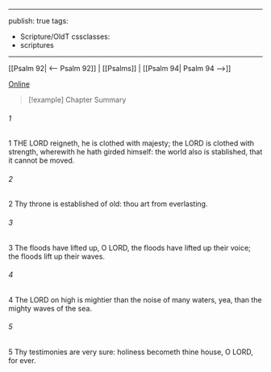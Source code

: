 

---
publish: true
tags:
  - Scripture/OldT
cssclasses:
  - scriptures
---
[[Psalm 92| <-- Psalm 92]] | [[Psalms]] | [[Psalm 94| Psalm 94 -->]]

[Online](https://churchofjesuschrist.org/study/scriptures/ot/ps/93?lang=eng)

>[!example] Chapter Summary
>
###### 1
1 THE LORD reigneth, he is clothed with majesty; the LORD is clothed with strength, wherewith he hath girded himself: the world also is stablished, that it cannot be moved.
###### 2
2 Thy throne is established of old: thou art from everlasting.
###### 3
3 The floods have lifted up, O LORD, the floods have lifted up their voice; the floods lift up their waves.
###### 4
4 The LORD on high is mightier than the noise of many waters, yea, than the mighty waves of the sea.
###### 5
5 Thy testimonies are very sure: holiness becometh thine house, O LORD, for ever.



